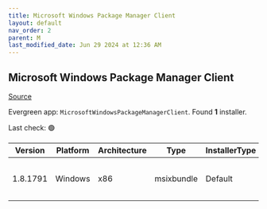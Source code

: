 ```yaml
---
title: Microsoft Windows Package Manager Client
layout: default
nav_order: 2
parent: M
last_modified_date: Jun 29 2024 at 12:36 AM
---
```


## Microsoft Windows Package Manager Client

[Source](https://docs.microsoft.com/en-us/windows/package-manager/)

Evergreen app: `MicrosoftWindowsPackageManagerClient`. Found **1** installer.

Last check: 🟢

| Version  | Platform | Architecture | Type       | InstallerType | Date      | Size      | URI                                                                                                                                                                                                                                                      |
| -------- | -------- | ------------ | ---------- | ------------- | --------- | --------- | -------------------------------------------------------------------------------------------------------------------------------------------------------------------------------------------------------------------------------------------------------- |
| 1.8.1791 | Windows  | x86          | msixbundle | Default       | 26/6/2024 | 264739087 | [https://github.com/microsoft/winget-cli/releases/download/v1.8.1791/Microsoft.DesktopAppInstaller_8wekyb3d8bbwe.msixbundle](https://github.com/microsoft/winget-cli/releases/download/v1.8.1791/Microsoft.DesktopAppInstaller_8wekyb3d8bbwe.msixbundle) |
